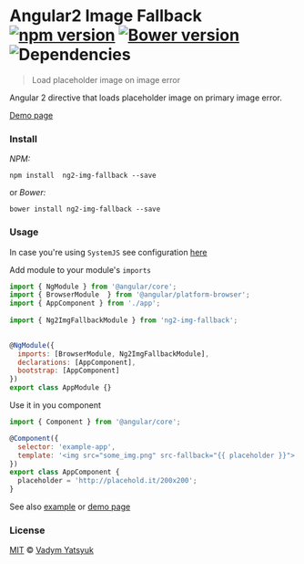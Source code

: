 # Angular2 Image Fallback [![npm version](https://badge.fury.io/js/ng2-img-fallback.svg)](https://badge.fury.io/js/ng2-img-fallback) [![Bower version](https://badge.fury.io/bo/ng2-img-fallback.svg)](https://badge.fury.io/bo/ng2-img-fallback) ![Dependencies](https://david-dm.org/vadimdez/ng2-img-fallback.svg)

> Load placeholder image on image error

Angular 2 directive that loads placeholder image on primary image error.

[Demo page](https://vadimdez.github.io/ng2-img-fallback/)

### Install

*NPM:*

```
npm install  ng2-img-fallback --save
```
or *Bower:*

```
bower install ng2-img-fallback --save
```

### Usage

In case you're using ```SystemJS``` see configuration [here](https://github.com/VadimDez/ng2-img-fallback/blob/master/SYSTEMJS.md)


Add module to your module's ```imports```

```js
import { NgModule } from '@angular/core';
import { BrowserModule  } from '@angular/platform-browser';
import { AppComponent } from './app';
 
import { Ng2ImgFallbackModule } from 'ng2-img-fallback';
 

@NgModule({
  imports: [BrowserModule, Ng2ImgFallbackModule],
  declarations: [AppComponent],
  bootstrap: [AppComponent]
})
export class AppModule {}
```

Use it in you component

```js
import { Component } from '@angular/core';

@Component({
  selector: 'example-app',
  template: '<img src="some_img.png" src-fallback="{{ placeholder }}">'
})
export class AppComponent {
  placeholder = 'http://placehold.it/200x200';
}

```

See also [example](https://github.com/VadimDez/ng2-img-fallback/tree/master/example) or [demo page](https://vadimdez.github.io/ng2-img-fallback/)

### License

[MIT](https://tldrlegal.com/license/mit-license) © [Vadym Yatsyuk](https://github.com/vadimdez)
